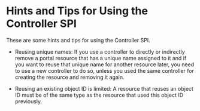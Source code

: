 # Hints and Tips for Using the Controller SPI

These are some hints and tips for using the Controller SPI.

-   Reusing unique names: If you use a controller to directly or indirectly remove a portal resource that has a unique name assigned to it and if you want to reuse that unique name for another resource later, you need to use a new controller to do so, unless you used the same controller for creating the resource and removing it again.

-   Reusing an existing object ID is limited: A resource that reuses an object ID must be of the same type as the resource that used this object ID previously.


